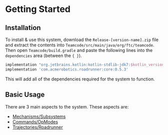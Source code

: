 # Getting Started

## Installation
To install & use this system, download the `Release-[version-name].zip` file and extract the contents into `Teamcode/src/main/java/org/ftc/teamcode`. Then open `Teamcode/build.gradle` and paste the following lines into the `dependencies` area (between the `{ }`).
```gradle
implementation "org.jetbrains.kotlin:kotlin-stdlib-jdk7:$kotlin_version"
implementation 'com.acmerobotics.roadrunner:core:0.5.3'
```
This will add all of the dependencies required for the system to function.

## Basic Usage
There are 3 main aspects to the system. These aspects are:
- [Mechanisms/Subsystems](https://github.com/AtomicRobotics3805/2022-Offseason/blob/docs/summaries/Mechanisms%20%26%20Subsystems.md)
- [Commands/OpModes](https://github.com/AtomicRobotics3805/2022-Offseason/blob/docs/README.md#commands--opmodes)
- [Trajectories/Roadrunner](https://github.com/AtomicRobotics3805/2022-Offseason/blob/docs/README.md#trajectories--roadrunner)

